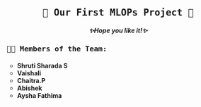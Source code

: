 <h2 align = center><tt> 📂 Our First MLOPs Project 📂</tt></h2>
<h4 align = center> <i> ✨Hope you like it!✨ </i> </h4>
<h3 align = justify><tt>👩‍💻 Members of the Team: </tt> </h3>
<h4><ul type = circle>
  <li>Shruti Sharada S</li>
  <li>Vaishali</li>
  <li>Chaitra.P</li>
  <li>Abishek</li>
  <li>Aysha Fathima</li>
</ul>
</h4>
